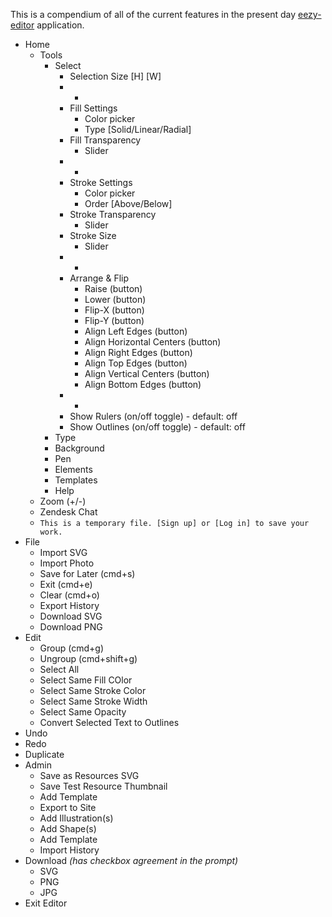 This is a compendium of all of the current features in the present day [eezy-editor](https://github.com/eezyinc/eezy-editor) application.

- Home
  - Tools
    - Select
      - Selection Size [H] [W]
      - -
      - Fill Settings 
        - Color picker
        - Type [Solid/Linear/Radial]
      - Fill Transparency
        - Slider
      - -
      - Stroke Settings
        - Color picker
        - Order [Above/Below]
      - Stroke  Transparency
        - Slider
      - Stroke Size
        - Slider
      - -
      - Arrange & Flip
        - Raise (button)
        - Lower (button)
        - Flip-X (button)
        - Flip-Y (button)
        - Align Left Edges (button)
        - Align Horizontal Centers (button)
        - Align Right Edges (button)
        - Align Top Edges (button)
        - Align Vertical Centers (button)
        - Align Bottom Edges (button)
      - -
      - Show Rulers (on/off toggle) - default: off
      - Show Outlines (on/off toggle) - default: off
    - Type
    - Background
    - Pen
    - Elements
    - Templates
    - Help
  - Zoom (+/-)
  - Zendesk Chat
  - `This is a temporary file. [Sign up] or [Log in] to save your work.`
- File
  - Import SVG
  - Import Photo
  - Save for Later (cmd+s)
  - Exit (cmd+e)
  - Clear (cmd+o)
  - Export History
  - Download SVG
  - Download PNG
- Edit
  - Group (cmd+g)
  - Ungroup (cmd+shift+g)
  - Select All
  - Select Same Fill COlor
  - Select Same Stroke Color
  - Select Same Stroke Width
  - Select Same Opacity
  - Convert Selected Text to Outlines
- Undo
- Redo
- Duplicate
- Admin
  - Save as Resources SVG
  - Save Test Resource Thumbnail
  - Add Template
  - Export to Site
  - Add Illustration(s)
  - Add Shape(s)
  - Add Template
  - Import History
- Download *(has checkbox agreement in the prompt)*
  - SVG
  - PNG
  - JPG
- Exit Editor

